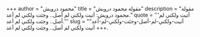 +++
author = "محمود درويش"
title = "مقولة محمود درويش"
description = "مقولة محمود درويش: أتيت ولكني لم أصل.. وجئت ولكني لم أعد."
quote = '''أتيت ولكني لم أصل.. وجئت ولكني لم أعد.''' 
slug = "أتيت-ولكني-لم-أصل-وجئت-ولكني-لم-أعد"
+++
أتيت ولكني لم أصل.. وجئت ولكني لم أعد.
